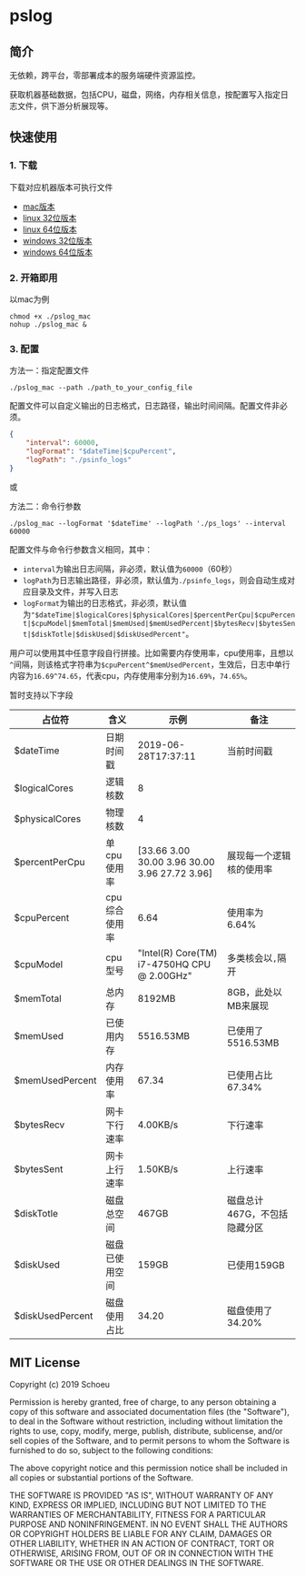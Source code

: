 # pslog

## 简介
无依赖，跨平台，零部署成本的服务端硬件资源监控。

获取机器基础数据，包括CPU，磁盘，网络，内存相关信息，按配置写入指定日志文件，供下游分析展现等。

## 快速使用
### 1. 下载

下载对应机器版本可执行文件

- [mac版本](https://github.com/schoeu/psloger/raw/master/pslog_mac)
- [linux 32位版本](https://github.com/schoeu/pslog/raw/master/pslog_linux32)
- [linux 64位版本](https://github.com/schoeu/pslog/raw/master/pslog_linux64)
- [windows 32位版本](https://github.com/schoeu/pslog/raw/master/pslog_32.exe)
- [windows 64位版本](https://github.com/schoeu/pslog/raw/master/pslog_64.exe)

### 2. 开箱即用
以mac为例
```
chmod +x ./pslog_mac
nohup ./pslog_mac &
```

### 3. 配置

方法一：指定配置文件
```
./pslog_mac --path ./path_to_your_config_file
```

配置文件可以自定义输出的日志格式，日志路径，输出时间间隔。配置文件非必须。
``` json
{
    "interval": 60000,
    "logFormat": "$dateTime|$cpuPercent",
    "logPath": "./psinfo_logs"
}
```

或

方法二：命令行参数

```
./pslog_mac --logFormat '$dateTime' --logPath './ps_logs' --interval 60000
```

配置文件与命令行参数含义相同，其中：

- `interval`为输出日志间隔，非必须，默认值为`60000`（60秒）
- `logPath`为日志输出路径，非必须，默认值为`./psinfo_logs`，则会自动生成对应目录及文件，并写入日志
- `logFormat`为输出的日志格式，非必须，默认值为`"$dateTime|$logicalCores|$physicalCores|$percentPerCpu|$cpuPercent|$cpuModel|$memTotal|$memUsed|$memUsedPercent|$bytesRecv|$bytesSent|$diskTotle|$diskUsed|$diskUsedPercent"`。

用户可以使用其中任意字段自行拼接。比如需要内存使用率，cpu使用率，且想以`^`间隔，则该格式字符串为`$cpuPercent^$memUsedPercent`，生效后，日志中单行内容为`16.69^74.65`，代表cpu，内存使用率分别为`16.69%`，`74.65%`。


暂时支持以下字段

|占位符|含义|示例|备注|
|--|--|--|--|
|$dateTime|日期时间戳|2019-06-28T17:37:11|当前时间戳|
|$logicalCores|逻辑核数|8||
|$physicalCores|物理核数|4||
|$percentPerCpu|单cpu使用率|[33.66 3.00 30.00 3.96 30.00 3.96 27.72 3.96]|展现每一个逻辑核的使用率|
|$cpuPercent|cpu综合使用率|6.64|使用率为6.64%|
|$cpuModel|cpu型号|"Intel(R) Core(TM) i7-4750HQ CPU @ 2.00GHz"|多类核会以`,`隔开|
|$memTotal|总内存|8192MB|8GB，此处以MB来展现|
|$memUsed|已使用内存|5516.53MB|已使用了5516.53MB|
|$memUsedPercent|内存使用率|67.34|已使用占比67.34%|
|$bytesRecv|网卡下行速率|4.00KB/s|下行速率|
|$bytesSent|网卡上行速率|1.50KB/s|上行速率|
|$diskTotle|磁盘总空间|467GB|磁盘总计467G，不包括隐藏分区|
|$diskUsed|磁盘已使用空间|159GB|已使用159GB|
|$diskUsedPercent|磁盘使用占比|34.20|磁盘使用了34.20%|

## MIT License

Copyright (c) 2019 Schoeu

Permission is hereby granted, free of charge, to any person obtaining a copy
of this software and associated documentation files (the "Software"), to deal
in the Software without restriction, including without limitation the rights
to use, copy, modify, merge, publish, distribute, sublicense, and/or sell
copies of the Software, and to permit persons to whom the Software is
furnished to do so, subject to the following conditions:

The above copyright notice and this permission notice shall be included in all
copies or substantial portions of the Software.

THE SOFTWARE IS PROVIDED "AS IS", WITHOUT WARRANTY OF ANY KIND, EXPRESS OR
IMPLIED, INCLUDING BUT NOT LIMITED TO THE WARRANTIES OF MERCHANTABILITY,
FITNESS FOR A PARTICULAR PURPOSE AND NONINFRINGEMENT. IN NO EVENT SHALL THE
AUTHORS OR COPYRIGHT HOLDERS BE LIABLE FOR ANY CLAIM, DAMAGES OR OTHER
LIABILITY, WHETHER IN AN ACTION OF CONTRACT, TORT OR OTHERWISE, ARISING FROM,
OUT OF OR IN CONNECTION WITH THE SOFTWARE OR THE USE OR OTHER DEALINGS IN THE
SOFTWARE.
